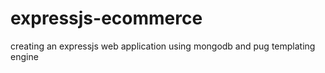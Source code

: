 # expressjs-ecommerce
creating an expressjs web application using mongodb and pug templating engine
